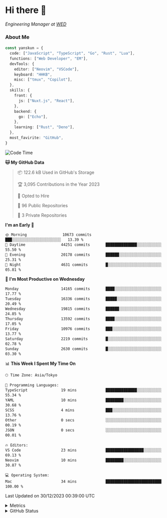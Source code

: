 # Hi there&nbsp;:wave:

<!-- ![Alt text](https://spotify-recently-played-readme.vercel.app/api?user=31kynbuubkiu3r4qh4hjuaglhfay) -->

_Engineering Manager at [WED](https://github.com/wedinc)_

### About Me

```ts
const yanskun = {
  code: ["JavaScript", "TypeScript", "Go", "Rust", "Lua"],
  functions: ["Web Developer", "EM"],
  devTools: {
    editor: ["Neovim", "VSCode"],
    keyboard: "HHKB",
    misc: ["tmux", "Copilot"],
  },
  skills: {
    front: {
      js: ["Nuxt.js", "React"],
    },
    backend: {
      go: ["Echo"],
    },
    learning: ["Rust", "Deno"],
  },
  most_favirite: "GitHub",
}
```

<!--START_SECTION:waka-->
![Code Time](http://img.shields.io/badge/Code%20Time-638%20hrs%203%20mins-blue)

**🐱 My GitHub Data** 

> 📦 122.6 kB Used in GitHub's Storage 
 > 
> 🏆 3,095 Contributions in the Year 2023
 > 
> 💼 Opted to Hire
 > 
> 📜 96 Public Repositories 
 > 
> 🔑 3 Private Repositories 
 > 
**I'm an Early 🐤** 

```text
🌞 Morning                10673 commits       ███░░░░░░░░░░░░░░░░░░░░░░   13.39 % 
🌆 Daytime                44251 commits       ██████████████░░░░░░░░░░░   55.50 % 
🌃 Evening                20178 commits       ██████░░░░░░░░░░░░░░░░░░░   25.31 % 
🌙 Night                  4631 commits        █░░░░░░░░░░░░░░░░░░░░░░░░   05.81 % 
```
📅 **I'm Most Productive on Wednesday** 

```text
Monday                   14165 commits       ████░░░░░░░░░░░░░░░░░░░░░   17.77 % 
Tuesday                  16336 commits       █████░░░░░░░░░░░░░░░░░░░░   20.49 % 
Wednesday                19815 commits       ██████░░░░░░░░░░░░░░░░░░░   24.85 % 
Thursday                 13592 commits       ████░░░░░░░░░░░░░░░░░░░░░   17.05 % 
Friday                   10976 commits       ███░░░░░░░░░░░░░░░░░░░░░░   13.77 % 
Saturday                 2219 commits        █░░░░░░░░░░░░░░░░░░░░░░░░   02.78 % 
Sunday                   2630 commits        █░░░░░░░░░░░░░░░░░░░░░░░░   03.30 % 
```


📊 **This Week I Spent My Time On** 

```text
🕑︎ Time Zone: Asia/Tokyo

💬 Programming Languages: 
TypeScript               19 mins             ██████████████░░░░░░░░░░░   55.34 % 
YAML                     10 mins             ████████░░░░░░░░░░░░░░░░░   30.68 % 
SCSS                     4 mins              ███░░░░░░░░░░░░░░░░░░░░░░   13.76 % 
Other                    0 secs              ░░░░░░░░░░░░░░░░░░░░░░░░░   00.19 % 
JSON                     0 secs              ░░░░░░░░░░░░░░░░░░░░░░░░░   00.01 % 

🔥 Editors: 
VS Code                  23 mins             █████████████████░░░░░░░░   69.13 % 
Neovim                   10 mins             ████████░░░░░░░░░░░░░░░░░   30.87 % 

💻 Operating System: 
Mac                      34 mins             █████████████████████████   100.00 % 
```


 Last Updated on 30/12/2023 00:39:00 UTC
<!--END_SECTION:waka-->

<details>
  <summary>Metrics</summary>
  <img src="https://github.com/yanskun/yanskun/blob/main/github-metrics.svg" alt="Metrics">
</details>

<details>
  <summary>GitHub Status</summary>
  <picture>
    <source media="(prefers-color-scheme: dark)" srcset="https://raw.githubusercontent.com/yanskun/yanskun/master/profile-summary-card-output/nord_dark/0-profile-details.svg">
   <img src="https://raw.githubusercontent.com/yanskun/yanskun/master/profile-summary-card-output/default/0-profile-details.svg">
  </picture>
  <br>
  <picture>
    <source media="(prefers-color-scheme: dark)" srcset="https://raw.githubusercontent.com/yanskun/yanskun/master/profile-summary-card-output/nord_dark/1-repos-per-language.svg">
   <img src="https://raw.githubusercontent.com/yanskun/yanskun/master/profile-summary-card-output/default/1-repos-per-language.svg">
  </picture>
  <picture>
    <source media="(prefers-color-scheme: dark)" srcset="https://raw.githubusercontent.com/yanskun/yanskun/master/profile-summary-card-output/nord_dark/2-most-commit-language.svg">
   <img src="https://raw.githubusercontent.com/yanskun/yanskun/master/profile-summary-card-output/default/2-most-commit-language.svg">
  </picture>
  <br>
  <picture>
    <source media="(prefers-color-scheme: dark)" srcset="https://raw.githubusercontent.com/yanskun/yanskun/master/profile-summary-card-output/nord_dark/3-stats.svg">
   <img src="https://raw.githubusercontent.com/yanskun/yanskun/master/profile-summary-card-output/default/3-stats.svg">
  </picture>
  <picture>
    <source media="(prefers-color-scheme: dark)" srcset="https://raw.githubusercontent.com/yanskun/yanskun/master/profile-summary-card-output/nord_dark/4-productive-time.svg">
   <img src="https://raw.githubusercontent.com/yanskun/yanskun/master/profile-summary-card-output/default/4-productive-time.svg">
  </picture>
</details>
